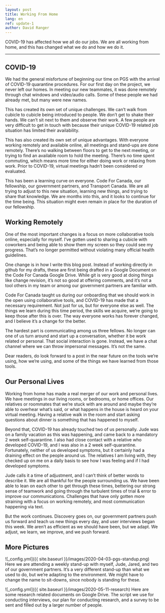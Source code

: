 ```yaml
---
layout: post
title: Working From Home
lang: en
ref: update-1
author: David Ranger
---
```


COVID-19 has affected how we all do our jobs. We are all working from home, and this has changed what we do and how we do it.

---
## COVID-19
We had the general misfortune of beginning our time on PGS with the arrival of COVID-19 quarantine procedures. For our first day on the project, we never left our homes. In meeting our new teammates, it was done remotely through chat windows and video/audio calls. Some of these people we had already met, but many were new names.

This has created its own set of unique challenges. We can’t walk from cubicle to cubicle being introduced to people. We don’t get to shake their hands. We can’t sit next to them and observe their work. A few people are very difficult to get in touch with because their unique COVID-19 related job situation has limited their availability.

This has also created its own set of unique advantages. With everyone working remotely and available online, all meetings and stand-ups are done remotely. There’s no walking between floors to get to the next meeting, or trying to find an available room to hold the meeting. There’s no time spent commuting, which means more time for either doing work or relaxing from work. Prior to COVID-19, virtual meetings hadn’t been considered or evaluated.

This has been a learning curve on everyone. Code For Canada, our fellowship, our government partners, and Transport Canada. We are all trying to adjust to this new situation, learning new things, and trying to share that knowledge. We are months into this, and it looks to continue for the time being. This situation might even remain in place for the duration of our fellowship.

## Working Remotely
One of the most important changes is a focus on more collaborative tools online, especially for myself. I’ve gotten used to sharing a cubicle with coworkers and being able to show them my screen so they could see my progress. That’s no longer permitted without violating many official health guidelines.

One change is in how I write this blog post. Instead of working directly in github for my drafts, these are first being drafted in a Google Document on the Code For Canada Google Drive. While git is very good at doing things like change revision, it’s not so good at offering comments, and it’s not a tool others in my team or among our government partners are familiar with.

Code For Canada taught us during our onboarding that we should work in the open using collaborative tools, and COVID-19 has made that a necessary requirement. Not just for us, but for everyone else as well. The things we learn during this time period, the skills we acquire, we’re going to keep those after this is over. The way everyone works has forever changed, and I believe it’s a change for the better.

The hardest part is communicating among us three fellows. No longer can one of us turn around and start up a conversation, whether it be work related or personal. That social interaction is gone. Instead, we have a chat channel where we can throw impersonal messages. It’s not the same.

Dear readers, do look forward to a post in the near future on the tools we’re using, how we’re using, and some of the things we have learned from those tools.

## Our Personal Lives
Working from home has made a real merger of our work and personal lives. We have meetings in our living rooms, or bedrooms, or home offices. Our relatives or roommates that we’re stuck with are around and maybe they’re able to overhear what’s said, or what happens in the house is heard on your virtual meeting. Having a relative walk in the room and start asking questions about dinner is something that has happened to myself.

Beyond that, COVID-19 has already touched two of us personally. Jude was on a family vacation as this was happening, and came back to a mandatory 2 week self-quarantine. I also had close contact with a relative who developed COVID-19, and I was also in a 2 week self-quarantine. Fortunately, neither of us developed symptoms, but it certainly had a draining effect on the people around us. The relatives I am living with, they checked up on me on a daily basis to see how I was feeling and if I had developed symptoms.

Jude calls it a time of adjustment, and I can’t think of better words to describe it. We are all thankful for the people surrounding us. We have been able to lean on each other to get through these times, bettering our strong sense of teamwork and going through the turbulent times of trial & error to improve our communications. Challenges that have only gotten more straining with a focus on working remotely, and most communication happening via text.

But the work continues. Discovery goes on, our government partners push us forward and teach us new things every day, and user interviews began this week. We aren’t as efficient as we should have been, but we adapt. We adjust, we learn, we improve, and we push forward.

## More Pictures
![_config.yml]({{ site.baseurl }}/images/2020-04-03-pgs-standup.png)
Here we are attending a weekly stand-up with myself, Jude, Jared, and two of our government partners. It’s a very different stand-up than what we used to do, but we’re adapting to the environment. We might have to change the name to sit-downs, since nobody is standing for these.

![_config.yml]({{ site.baseurl }}/images/2020-05-11-research)
Here are some research related documents on Google Drive. The script we use for conducting interviews, our plan for conducting research, and a survey to be sent and filled out by a larger number of people.
